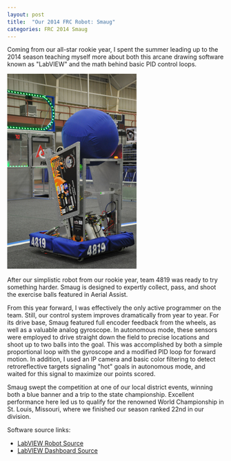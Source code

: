 ```yaml
---
layout: post
title:  "Our 2014 FRC Robot: Smaug"
categories: FRC 2014 Smaug
---
```


Coming from our all-star rookie year, I spent the summer leading up to the 2014 season teaching myself more about both this arcane drawing software known as "LabVIEW" and the math behind basic PID control loops.

![Smaug at the Kettering district competition](/assets/smaug-kettering.jpg)

After our simplistic robot from our rookie year, team 4819 was ready to try something harder. Smaug is designed to expertly collect, pass, and shoot the exercise balls featured in Aerial Assist.

From this year forward, I was effectively the only active programmer on the team. Still, our control system improves dramatically from year to year. For its drive base, Smaug featured full encoder feedback from the wheels, as well as a valuable analog gyroscope.
In autonomous mode, these sensors were employed to drive straight down the field to precise locations and shoot up to two balls into the goal. This was accomplished by both a simple proportional loop with the gyroscope and a modified PID loop for forward motion.
In addition, I used an IP camera and basic color filtering to detect retroreflective targets signaling "hot" goals in autonomous mode, and waited for this signal to maximize our points scored.

Smaug swept the competition at one of our local district events, winning both a blue banner and a trip to the state championship. Excellent performance here led us to qualify for the renowned World Championship in St. Louis, Missouri, where we finished our season ranked 22nd in our division.

Software source links:

 - [LabVIEW Robot Source]('https://github.com/Team4819/2014-Robot-Code')
 - [LabVIEW Dashboard Source]('https://github.com/Team4819/2014-Dashboard-Code')
